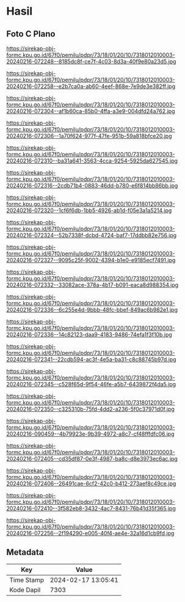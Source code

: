 # Hasil

## Foto C Plano

https://sirekap-obj-formc.kpu.go.id/67f0/pemilu/pdpr/73/18/01/20/10/7318012010003-20240216-072248--8185dc8f-ce7f-4c03-8d3a-40f9e80a23d5.jpg

https://sirekap-obj-formc.kpu.go.id/67f0/pemilu/pdpr/73/18/01/20/10/7318012010003-20240216-072258--e2b7ca0a-ab60-4eef-868e-7e9de3e382ff.jpg

https://sirekap-obj-formc.kpu.go.id/67f0/pemilu/pdpr/73/18/01/20/10/7318012010003-20240216-072304--af1b60ca-85b0-4ffa-a3e9-004dfd24a762.jpg

https://sirekap-obj-formc.kpu.go.id/67f0/pemilu/pdpr/73/18/01/20/10/7318012010003-20240216-072306--1a70f624-977f-47fe-951b-59a818bfce20.jpg

https://sirekap-obj-formc.kpu.go.id/67f0/pemilu/pdpr/73/18/01/20/10/7318012010003-20240216-072310--ba31a641-3563-4cca-9254-5925da627545.jpg

https://sirekap-obj-formc.kpu.go.id/67f0/pemilu/pdpr/73/18/01/20/10/7318012010003-20240216-072316--2cdb71b4-0883-46dd-b780-e6f814bb86bb.jpg

https://sirekap-obj-formc.kpu.go.id/67f0/pemilu/pdpr/73/18/01/20/10/7318012010003-20240216-072320--1cf6f6db-1bb5-4926-ab1d-f05e3a1a5214.jpg

https://sirekap-obj-formc.kpu.go.id/67f0/pemilu/pdpr/73/18/01/20/10/7318012010003-20240216-072324--52b7338f-dcbd-4724-baf7-17ddbb82e756.jpg

https://sirekap-obj-formc.kpu.go.id/67f0/pemilu/pdpr/73/18/01/20/10/7318012010003-20240216-072327--9095c25f-9002-4394-b1e0-e9185ecf7491.jpg

https://sirekap-obj-formc.kpu.go.id/67f0/pemilu/pdpr/73/18/01/20/10/7318012010003-20240216-072332--33082ace-378a-4b17-b091-eaca8d988354.jpg

https://sirekap-obj-formc.kpu.go.id/67f0/pemilu/pdpr/73/18/01/20/10/7318012010003-20240216-072336--6c255e4d-9bbb-48fc-bbef-849ac6b982e1.jpg

https://sirekap-obj-formc.kpu.go.id/67f0/pemilu/pdpr/73/18/01/20/10/7318012010003-20240216-072336--14c82123-daa9-4183-9486-74efa1f3f10b.jpg

https://sirekap-obj-formc.kpu.go.id/67f0/pemilu/pdpr/73/18/01/20/10/7318012010003-20240216-072341--22cdb594-ac3f-4e5a-ba31-c8c88745b97d.jpg

https://sirekap-obj-formc.kpu.go.id/67f0/pemilu/pdpr/73/18/01/20/10/7318012010003-20240216-072345--c528f65d-9f54-46fe-a5b7-6439872f4da5.jpg

https://sirekap-obj-formc.kpu.go.id/67f0/pemilu/pdpr/73/18/01/20/10/7318012010003-20240216-072350--c325310b-75fd-4dd2-a236-5f0c37971d0f.jpg

https://sirekap-obj-formc.kpu.go.id/67f0/pemilu/pdpr/73/18/01/20/10/7318012010003-20240216-090459--4b79923e-9b39-4972-a8c7-cf48fffdfc06.jpg

https://sirekap-obj-formc.kpu.go.id/67f0/pemilu/pdpr/73/18/01/20/10/7318012010003-20240216-072405--cd35df87-0e3f-4987-ba8c-d8e3973ec6ac.jpg

https://sirekap-obj-formc.kpu.go.id/67f0/pemilu/pdpr/73/18/01/20/10/7318012010003-20240216-072406--26491cae-6cf2-42c0-b412-273aef8c49ce.jpg

https://sirekap-obj-formc.kpu.go.id/67f0/pemilu/pdpr/73/18/01/20/10/7318012010003-20240216-072410--3f582eb8-3432-4ac7-8431-76b41d35f365.jpg

https://sirekap-obj-formc.kpu.go.id/67f0/pemilu/pdpr/73/18/01/20/10/7318012010003-20240216-072256--2f194290-e005-40f4-ae4e-32a16d1cb9fd.jpg


## Metadata

| Key        | Value               |
| ---------- | ------------------- |
| Time Stamp | 2024-02-17 13:05:41 |
| Kode Dapil | 7303                |



